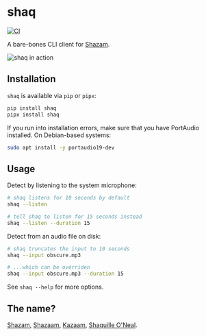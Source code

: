 # shaq

[![CI](https://github.com/woodruffw/shaq/actions/workflows/ci.yml/badge.svg)](https://github.com/woodruffw/shaq/actions/workflows/ci.yml)

A bare-bones CLI client for [Shazam](https://www.shazam.com/home).

![shaq in action](https://github.com/woodruffw/shaq/assets/3059210/9bf22a57-2c7b-48d8-9707-f3d7f9d9a2f4)

## Installation

`shaq` is available via `pip` or `pipx`:

```bash
pip install shaq
pipx install shaq
```

If you run into installation errors, make sure that you have PortAudio
installed. On Debian-based systems:

```bash
sudo apt install -y portaudio19-dev
```

## Usage

Detect by listening to the system microphone:

```bash
# shaq listens for 10 seconds by default
shaq --listen

# tell shaq to listen for 15 seconds instead
shaq --listen --duration 15
```

Detect from an audio file on disk:

```bash
# shaq truncates the input to 10 seconds
shaq --input obscure.mp3

# ...which can be overriden
shaq --input obscure.mp3 --duration 15
```

See `shaq --help` for more options.

## The name?

[Shazam](https://www.shazam.com/home),
[Shazaam](https://en.wikipedia.org/wiki/Kazaam#%22Shazaam%22),
[Kazaam](https://en.wikipedia.org/wiki/Kazaam),
[Shaquille O'Neal](https://en.wikipedia.org/wiki/Shaquille_O%27Neal).
